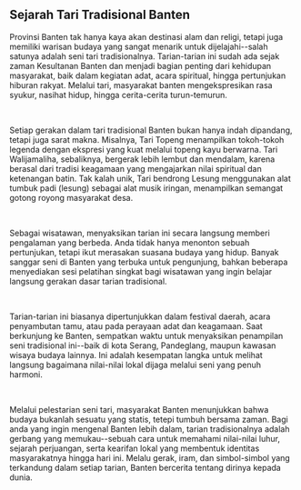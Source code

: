 ## Sejarah Tari Tradisional Banten

Provinsi Banten tak hanya kaya akan destinasi alam dan religi, tetapi juga memiliki warisan budaya yang sangat menarik untuk dijelajahi--salah satunya adalah seni tari tradisionalnya. Tarian-tarian ini sudah ada sejak zaman Kesultanan Banten dan menjadi bagian penting dari kehidupan masyarakat, baik dalam kegiatan adat, acara spiritual, hingga pertunjukan hiburan rakyat. Melalui tari, masyarakat banten mengekspresikan rasa syukur, nasihat hidup, hingga cerita-cerita turun-temurun.

<br/>

Setiap gerakan dalam tari tradisional Banten bukan hanya indah dipandang, tetapi juga sarat makna. Misalnya, Tari Topeng menampilkan tokoh-tokoh legenda dengan ekspresi yang kuat melalui topeng kayu berwarna. Tari Walijamaliha, sebaliknya, bergerak lebih lembut dan mendalam, karena berasal dari tradisi keagamaan yang mengajarkan nilai spiritual dan ketenangan batin. Tak kalah unik, Tari bendrong Lesung menggunakan alat tumbuk padi (lesung) sebagai alat musik iringan, menampilkan semangat gotong royong masyarakat desa.

<br/>

Sebagai wisatawan, menyaksikan tarian ini secara langsung memberi pengalaman yang berbeda. Anda tidak hanya menonton sebuah pertunjukan, tetapi ikut merasakan suasana budaya yang hidup. Banyak sanggar seni di Banten yang terbuka untuk pengunjung, bahkan beberapa menyediakan sesi pelatihan singkat bagi wisatawan yang ingin belajar langsung gerakan dasar tarian tradisional.

<br/>

Tarian-tarian ini biasanya dipertunjukkan dalam festival daerah, acara penyambutan tamu, atau pada perayaan adat dan keagamaan. Saat berkunjung ke Banten, sempatkan waktu untuk menyaksikan penampilan seni tradisional ini--baik di kota Serang, Pandeglang, maupun kawasan wisaya budaya lainnya. Ini adalah kesempatan langka untuk melihat langsung bagaimana nilai-nilai lokal dijaga melalui seni yang penuh harmoni.

<br/>

Melalui pelestarian seni tari, masyarakat Banten menunjukkan bahwa budaya bukanlah sesuatu yang statis, tetepi tumbuh bersama zaman. Bagi anda yang ingin mengenal Banten lebih dalam, tarian tradisionalnya adalah gerbang yang memukau--sebuah cara untuk memahami nilai-nilai luhur, sejarah perjuangan, serta kearifan lokal yang membentuk identitas masyarakatnya hingga hari ini. Melalu gerak, iram, dan simbol-simbol yang terkandung dalam setiap tarian, Banten bercerita tentang dirinya kepada dunia.
